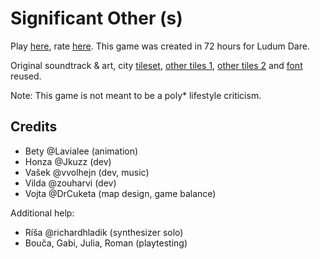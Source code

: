 # Significant Other (s)

Play [here](https://allemansratten.itch.io/sos), rate [here](https://ldjam.com/events/ludum-dare/50/significant-others). This game was created in 72 hours for Ludum Dare.

Original soundtrack & art, city [tileset](https://emily2.itch.io/modern-city), [other tiles 1](https://ninjikin.itch.io/water), [other tiles 2](https://cainos.itch.io/pixel-art-top-down-basic) and [font](https://www.dafont.com/pixeboy.font) reused. 

Note: This game is not meant to be a poly* lifestyle criticism.

## Credits

- Bety @Lavialee (animation)
- Honza @Jkuzz (dev)
- Vašek @vvolhejn (dev, music)
- Vilda @zouharvi (dev)
- Vojta @DrCuketa (map design, game balance)

Additional help:
- Ríša @richardhladik (synthesizer solo)
- Bouča, Gabi, Julia, Roman (playtesting)
